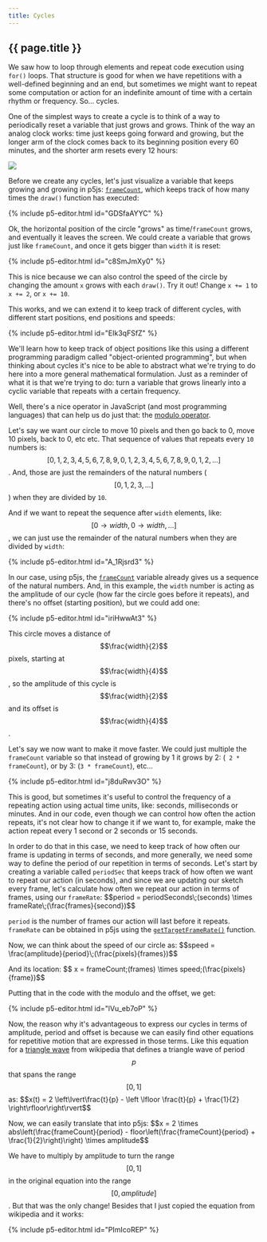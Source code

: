 ```yaml
---
title: Cycles
---
```


<h2 class="week-title">{{ page.title }}</h2>

We saw how to loop through elements and repeat code execution using ```for()``` loops. That structure is good for when we have repetitions with a well-defined beginning and an end, but sometimes we might want to repeat some computation or action for an indefinite amount of time with a certain rhythm or frequency. So... cycles.

One of the simplest ways to create a cycle is to think of a way to periodically reset a variable that just grows and grows. Think of the way an analog clock works: time just keeps going forward and growing, but the longer arm of the clock comes back to its beginning position every 60 minutes, and the shorter arm resets every 12 hours:

<div class="scaled-images left s33">
  <img src = "{{ site.baseurl }}/assets/tutorials/clock.jpg"/>
</div>

Before we create any cycles, let's just visualize a variable that keeps growing and growing in p5js: [```frameCount```](https://p5js.org/reference/#/p5/frameCount), which keeps track of how many times the ```draw()``` function has executed:

{% include p5-editor.html id="GDSfaAYYC" %}

Ok, the horizontal position of the circle "grows" as time/```frameCount``` grows, and eventually it leaves the screen. We could create a variable that grows just like ```frameCount```, and once it gets bigger than ```width``` it is reset:

{% include p5-editor.html id="c8SmJmXy0" %}

This is nice because we can also control the speed of the circle by changing the amount ```x``` grows with each ```draw()```. Try it out! Change ```x += 1``` to ```x += 2```, or ```x += 10```.

This works, and we can extend it to keep track of different cycles, with different start positions, end positions and speeds:

{% include p5-editor.html id="EIk3qFSfZ" %}

We'll learn how to keep track of object positions like this using a different programming paradigm called "object-oriented programming", but when thinking about cycles it's nice to be able to abstract what we're trying to do here into a more general mathematical formulation. Just as a reminder of what it is that we're trying to do: turn a variable that grows linearly into a cyclic variable that repeats with a certain frequency.

Well, there's a nice operator in JavaScript (and most programming languages) that can help us do just that: the [modulo operator](https://betterexplained.com/articles/fun-with-modular-arithmetic/).

Let's say we want our circle to move 10 pixels and then go back to 0, move 10 pixels, back to 0, etc etc. That sequence of values that repeats every ```10``` numbers is: $$[0,1,2,3,4,5,6,7,8,9, 0,1,2,3,4,5,6,7,8,9, 0,1,2,...]$$. And, those are just the remainders of the natural numbers ($$[0,1,2,3,...]$$) when they are divided by ```10```.

And if we want to repeat the sequence after ```width``` elements, like: $$[0 \rightarrow width, 0 \rightarrow width, ...]$$, we can just use the remainder of the natural numbers when they are divided by ```width```:

{% include p5-editor.html id="A_1Rjsrd3" %}

In our case, using p5js, the [```frameCount```](https://p5js.org/reference/#/p5/frameCount) variable already gives us a sequence of the natural numbers. And, in this example, the ```width``` number is acting as the amplitude of our cycle (how far the circle goes before it repeats), and there's no offset (starting position), but we could add one:

{% include p5-editor.html id="iriHwwAt3" %}

This circle moves a distance of $$\frac{width}{2}$$ pixels, starting at $$\frac{width}{4}$$, so the amplitude of this cycle is $$\frac{width}{2}$$ and its offset is $$\frac{width}{4}$$.

Let's say we now want to make it move faster. We could just multiple the ```frameCount``` variable so that instead of growing by 1 it grows by 2: (``` 2 * frameCount```), or by 3: (```3 * frameCount```), etc...

{% include p5-editor.html id="j8duRwv3O" %}

This is good, but sometimes it's useful to control the frequency of a repeating action using actual time units, like: seconds, milliseconds or minutes. And in our code, even though we can control how often the action repeats, it's not clear how to change it if we want to, for example, make the action repeat every 1 second or 2 seconds or 15 seconds.

In order to do that in this case, we need to keep track of how often our frame is updating in terms of seconds, and more generally, we need some way to define the period of our repetition in terms of seconds. Let's start by creating a variable called ```periodSec``` that keeps track of how often we want to repeat our action (in seconds), and since we are updating our sketch every frame, let's calculate how often we repeat our action in terms of frames, using our ```frameRate```: \$$period = periodSeconds\;(seconds) \times frameRate\;(\frac{frames}{second})$$

```period``` is the number of frames our action will last before it repeats. ```frameRate``` can be obtained in p5js using the [```getTargetFrameRate()```](https://p5js.org/reference/#/p5/getTargetFrameRate) function.

Now, we can think about the speed of our circle as: \$$speed = \frac{amplitude}{period}\;(\frac{pixels}{frames})$$

And its location: \$$ x = frameCount\;(frames) \times speed\;(\frac{pixels}{frame})$$

Putting that in the code with the modulo and the offset, we get:

{% include p5-editor.html id="lVu_eb7oP" %}

Now, the reason why it's advantageous to express our cycles in terms of amplitude, period and offset is because we can easily find other equations for repetitive motion that are expressed in those terms. Like this equation for a [triangle wave](https://en.wikipedia.org/wiki/Triangle_wave#Definition) from wikipedia that defines a triangle wave of period $$p$$ that spans the range $$[0, 1]$$ as: \$$x(t) = 2 \left\lvert\frac{t}{p} - \left \lfloor \frac{t}{p} + \frac{1}{2} \right\rfloor\right\rvert$$

Now, we can easily translate that into p5js: \$$x = 2 \times abs\left(\frac{frameCount}{period} - floor\left(\frac{frameCount}{period} + \frac{1}{2}\right)\right) \times amplitude$$

We have to multiply by amplitude to turn the range $$[0, 1]$$ in the original equation into the range $$[0, amplitude]$$. But that was the only change! Besides that I just copied the equation from wikipedia and it works:

{% include p5-editor.html id="PImIcoREP" %}

